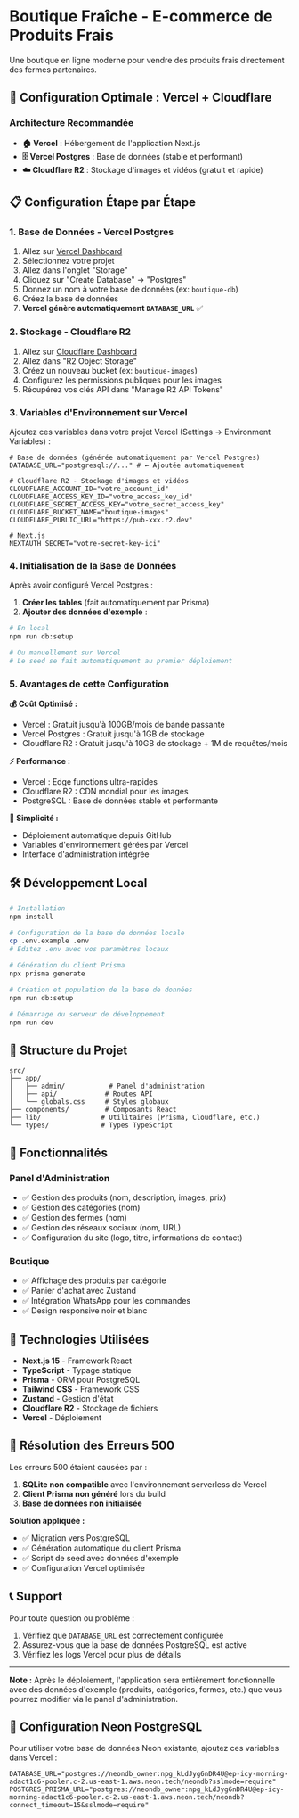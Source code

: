 # Boutique Fraîche - E-commerce de Produits Frais

Une boutique en ligne moderne pour vendre des produits frais directement des fermes partenaires.

## 🚀 Configuration Optimale : Vercel + Cloudflare

### Architecture Recommandée
- **🏠 Vercel** : Hébergement de l'application Next.js
- **🗄️ Vercel Postgres** : Base de données (stable et performant)
- **☁️ Cloudflare R2** : Stockage d'images et vidéos (gratuit et rapide)

## 📋 Configuration Étape par Étape

### 1. Base de Données - Vercel Postgres

1. Allez sur [Vercel Dashboard](https://vercel.com/dashboard)
2. Sélectionnez votre projet
3. Allez dans l'onglet "Storage"
4. Cliquez sur "Create Database" → "Postgres"
5. Donnez un nom à votre base de données (ex: `boutique-db`)
6. Créez la base de données
7. **Vercel génère automatiquement `DATABASE_URL`** ✅

### 2. Stockage - Cloudflare R2

1. Allez sur [Cloudflare Dashboard](https://dash.cloudflare.com/)
2. Allez dans "R2 Object Storage"
3. Créez un nouveau bucket (ex: `boutique-images`)
4. Configurez les permissions publiques pour les images
5. Récupérez vos clés API dans "Manage R2 API Tokens"

### 3. Variables d'Environnement sur Vercel

Ajoutez ces variables dans votre projet Vercel (Settings → Environment Variables) :

```env
# Base de données (générée automatiquement par Vercel Postgres)
DATABASE_URL="postgresql://..." # ← Ajoutée automatiquement

# Cloudflare R2 - Stockage d'images et vidéos
CLOUDFLARE_ACCOUNT_ID="votre_account_id"
CLOUDFLARE_ACCESS_KEY_ID="votre_access_key_id"
CLOUDFLARE_SECRET_ACCESS_KEY="votre_secret_access_key"
CLOUDFLARE_BUCKET_NAME="boutique-images"
CLOUDFLARE_PUBLIC_URL="https://pub-xxx.r2.dev"

# Next.js
NEXTAUTH_SECRET="votre-secret-key-ici"
```

### 4. Initialisation de la Base de Données

Après avoir configuré Vercel Postgres :

1. **Créer les tables** (fait automatiquement par Prisma)
2. **Ajouter des données d'exemple** :

```bash
# En local
npm run db:setup

# Ou manuellement sur Vercel
# Le seed se fait automatiquement au premier déploiement
```

### 5. Avantages de cette Configuration

**💰 Coût Optimisé :**
- Vercel : Gratuit jusqu'à 100GB/mois de bande passante
- Vercel Postgres : Gratuit jusqu'à 1GB de stockage
- Cloudflare R2 : Gratuit jusqu'à 10GB de stockage + 1M de requêtes/mois

**⚡ Performance :**
- Vercel : Edge functions ultra-rapides
- Cloudflare R2 : CDN mondial pour les images
- PostgreSQL : Base de données stable et performante

**🔧 Simplicité :**
- Déploiement automatique depuis GitHub
- Variables d'environnement gérées par Vercel
- Interface d'administration intégrée

## 🛠️ Développement Local

```bash
# Installation
npm install

# Configuration de la base de données locale
cp .env.example .env
# Éditez .env avec vos paramètres locaux

# Génération du client Prisma
npx prisma generate

# Création et population de la base de données
npm run db:setup

# Démarrage du serveur de développement
npm run dev
```

## 📁 Structure du Projet

```
src/
├── app/
│   ├── admin/           # Panel d'administration
│   ├── api/            # Routes API
│   └── globals.css     # Styles globaux
├── components/         # Composants React
├── lib/               # Utilitaires (Prisma, Cloudflare, etc.)
└── types/             # Types TypeScript
```

## 🎯 Fonctionnalités

### Panel d'Administration
- ✅ Gestion des produits (nom, description, images, prix)
- ✅ Gestion des catégories (nom)
- ✅ Gestion des fermes (nom)
- ✅ Gestion des réseaux sociaux (nom, URL)
- ✅ Configuration du site (logo, titre, informations de contact)

### Boutique
- ✅ Affichage des produits par catégorie
- ✅ Panier d'achat avec Zustand
- ✅ Intégration WhatsApp pour les commandes
- ✅ Design responsive noir et blanc

## 🔧 Technologies Utilisées

- **Next.js 15** - Framework React
- **TypeScript** - Typage statique
- **Prisma** - ORM pour PostgreSQL
- **Tailwind CSS** - Framework CSS
- **Zustand** - Gestion d'état
- **Cloudflare R2** - Stockage de fichiers
- **Vercel** - Déploiement

## 🐛 Résolution des Erreurs 500

Les erreurs 500 étaient causées par :
1. **SQLite non compatible** avec l'environnement serverless de Vercel
2. **Client Prisma non généré** lors du build
3. **Base de données non initialisée**

**Solution appliquée :**
- ✅ Migration vers PostgreSQL
- ✅ Génération automatique du client Prisma
- ✅ Script de seed avec données d'exemple
- ✅ Configuration Vercel optimisée

## 📞 Support

Pour toute question ou problème :
1. Vérifiez que `DATABASE_URL` est correctement configurée
2. Assurez-vous que la base de données PostgreSQL est active
3. Vérifiez les logs Vercel pour plus de détails

---

**Note :** Après le déploiement, l'application sera entièrement fonctionnelle avec des données d'exemple (produits, catégories, fermes, etc.) que vous pourrez modifier via le panel d'administration.

## 🔧 Configuration Neon PostgreSQL

Pour utiliser votre base de données Neon existante, ajoutez ces variables dans Vercel :

```env
DATABASE_URL="postgres://neondb_owner:npg_kLdJyg6nDR4U@ep-icy-morning-adact1c6-pooler.c-2.us-east-1.aws.neon.tech/neondb?sslmode=require"
POSTGRES_PRISMA_URL="postgres://neondb_owner:npg_kLdJyg6nDR4U@ep-icy-morning-adact1c6-pooler.c-2.us-east-1.aws.neon.tech/neondb?connect_timeout=15&sslmode=require"
```